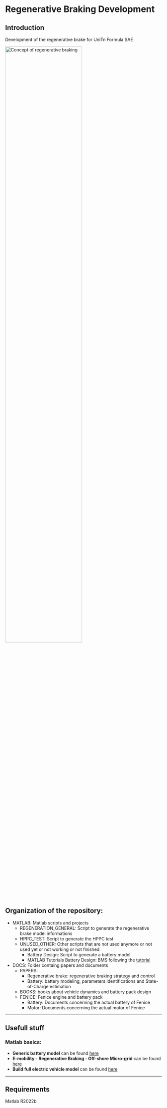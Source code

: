 # Regenerative Braking Development
## Introduction
Development of the regenerative brake for UniTn Formula SAE


<img alt="Concept of regenerative braking" src="https://user-images.githubusercontent.com/81318686/203870797-333f265f-15d4-43d7-b862-97a1fa15ece7.png" width="70%">


## Organization of the repository:
- MATLAB: Matlab scripts and projects
	- REGENERATION_GENERAL: Script to generate the regenerative brake model informations
	- HPPC_TEST: Script to generate the HPPC test
	- UNUSED_OTHER: Other scripts that are not used anymore or not used yet or not working or not finished
		- Battery Design: Script to generate a battery model 
		- MATLAB Tutorials Battery Design: BMS following the [tutorial](https://youtube.com/playlist?list=PLn8PRpmsu08pYXwR-qihN6abrK3Io97NN) 
- DOCS: Folder containg papers and documents 
	- PAPERS:
		- Regenerative brake: regenerative braking strategy and control
		- Battery: battery modeling, parameters identifications and State-of-Charge estimation 
	- BOOKS: books about vehicle dynamics and battery pack design
	- FENICE: Fenice engine and battery pack
		- Battery: Documents concerning the actual battery of Fenice 
		- Motor: Documents concerning the actual motor of Fenice
---
## Usefull stuff

### Matlab basics:
- **Generic battery model** can be found [here](https://www.mathworks.com/help/sps/powersys/ref/battery.html;jsessionid=84a6e893e970a46d6e4878e6924d)
- **E-mobility - Regenerative Braking - Off-shore Micro-grid** can be found [here](https://it.mathworks.com/matlabcentral/fileexchange/62092-e-mobility-regenerative-braking-off-shore-micro-grid)
- **Build full electric vehicle model** can be found [here](https://it.mathworks.com/help/autoblks/ug/explore-the-electric-vehicle-reference-application.html?searchHighlight=battery%20regenerative&s_tid=srchtitle_battery%20regenerative_5)
---
## Requirements
Matlab R2022b
